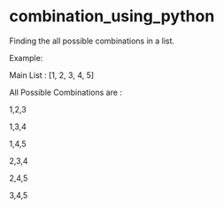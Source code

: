 # combination_using_python
Finding the all possible combinations in a list.

Example:

Main List : [1, 2, 3, 4, 5]

All Possible Combinations are :

1,2,3

1,3,4

1,4,5

2,3,4

2,4,5

3,4,5

